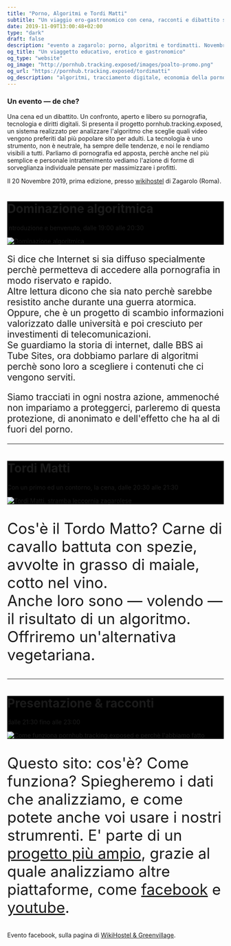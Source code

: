 ```yaml
---
title: "Porno, Algoritmi e Tordi Matti"
subtitle: "Un viaggio ero-gastronomico con cena, racconti e dibattito sul progetto pornhub.tracking.exposed"
date: 2019-11-09T13:00:48+02:00
type: "dark"
draft: false
description: "evento a zagarolo: porno, algoritmi e tordimatti. Novembre 2019"
og_title: "Un viaggetto educativo, erotico e gastronomico"
og_type: "website"
og_image: "http://pornhub.tracking.exposed/images/poalto-promo.png"
og_url: "https://pornhub.tracking.exposed/tordimatti"
og_description: "algoritmi, tracciamento digitale, economia della pornografia. Una analisi dell'algoritmo di pornhub e come questo influice sulla nostra percezione della sessualità"
---
```


### Un evento ― de che?

Una cena ed un dibattito. Un confronto, aperto e libero su pornografia, tecnologia e diritti digitali.
Si presenta il progetto pornhub.tracking.exposed, un sistema realizzato per analizzare l'algoritmo che sceglie quali video vengono preferiti dal più popolare sito per adulti.
La tecnologia è uno strumento, non è neutrale, ha sempre delle tendenze, e noi le rendiamo visibili a tutti.
Parliamo di pornografia ed apposta, perchè anche nel più semplice e personale intrattenimento vediamo l'azione di forme di sorveglianza individuale pensate per massimizzare i profitti.

Il 20 Novembre 2019, prima edizione, presso [wikihostel](https://wikihostel.it) di Zagarolo (Roma).

<div class="row">
  <div class="col-sm-6">
    <div class="card" style="background-color:black">
      <div class="card-body">
        <h1 class="card-title">Dominazione algoritmica</h1>
        <p class="card-text">Introduzione e benvenuto, dalle 19:00 alle 20:30</p>
      </div>
      <img class="card-img-top" src="/images/algorithmdom.svg" alt="Dominazione algoritmica">
    </div>
  </div>
  <div class="col-sm-6">
    <p style="font-size:1.5em" class="font-weight-light">
      Si dice che Internet si sia diffuso specialmente perchè permetteva di accedere alla pornografia in modo riservato e rapido.
      <br>
      Altre lettura dicono che sia nato perchè sarebbe resistito anche durante una guerra atormica.
      <br>
      Oppure, che è un progetto di scambio informazioni valorizzato dalle università e poi cresciuto per investimenti di telecomunicazioni.
      <br>
      Se guardiamo la storia di internet, dalle BBS ai Tube Sites, ora dobbiamo parlare di algoritmi perchè sono loro a scegliere i contenuti che ci vengono serviti.
    </p>
    <p style="font-size:1.5em" class="font-weight-light">
      Siamo tracciati in ogni nostra azione, ammenoché non impariamo a proteggerci, parleremo di questa protezione, di anonimato e dell'effetto che ha al di fuori del porno.
    </p>
  </div>
</div>

---

<div class="row">
  <div class="col-sm-6">
    <div class="card" style="background-color:black">
      <div class="card-body">
        <h1 class="card-title">Tordi Matti</h1>
        <p class="card-text">Con un primo ed un contorno, la cena, dalle 20:30 alle 21:30</p>
      </div>
      <img class="card-img-top" src="/images/tordi-matti-di-zagarolo.jpg" alt="Tordi Matti, stramba leccornia zagarolese">
    </div>
  </div>
  <div class="col-sm-6">
    <p style="font-size:2.5em" class="font-weight-light">
      Cos'è il Tordo Matto? Carne di cavallo battuta con spezie, avvolte in grasso di maiale, cotto nel vino.
      <br>
      Anche loro sono ― volendo ― il risultato di un algoritmo.
      <br>
      Offriremo un'alternativa vegetariana.
    </p>
  </div>
</div>

---

<div class="row">
  <div class="col-sm-6">
    <div class="card" style="background-color:black">
      <div class="card-body">
        <h1 class="card-title">Presentazione & racconti</h1>
        <p class="card-text">dalle 21:30 fino alle 23:00</p>
      </div>
      <img class="card-img-top" src="/images/pov.svg" alt="Come funziona pornhub.tracking.exposed e perchè l'abbiamo fatto">
    </div>
  </div>
  <div class="col-sm-6">
    <p style="font-size:2.5em" class="font-weight-light">
      Questo sito: cos'è? Come funziona? Spiegheremo i dati che analizziamo, e come potete anche voi usare i nostri strumrenti. E' parte di un <a href="https://tracking.exposed">progetto più ampio</a>, grazie al quale analizziamo altre piattaforme, come <a href="https://facebook.tracking.exposed">facebook</a> e <a href="https://youtube.tracking.exposed">youtube</a>.
    </p>
  </div>
</div>

Evento facebook, sulla pagina di [WikiHostel & Greenvillage](https://www.facebook.com/events/514731399080540/).
